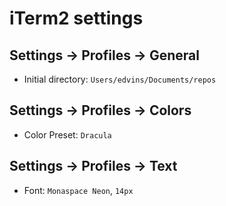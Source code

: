 # iTerm2 settings

## Settings → Profiles → General

* Initial directory: `Users/edvins/Documents/repos`

## Settings → Profiles → Colors

* Color Preset: `Dracula`

## Settings → Profiles → Text

* Font: `Monaspace Neon`, `14px`
